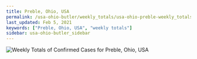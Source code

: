 ```yaml
---
title: Preble, Ohio, USA
permalink: /usa-ohio-butler/weekly_totals/usa-ohio-preble-weekly_totals.html
last_updated: Feb 5, 2021
keywords: ["Preble, Ohio, USA", "weekly totals"]
sidebar: usa-ohio-butler_sidebar
---
```


![Weekly Totals of Confirmed Cases for Preble, Ohio, USA](/covid_tracker/images/graphs/usa-ohio-preble-weekly_totals_graph.png)
